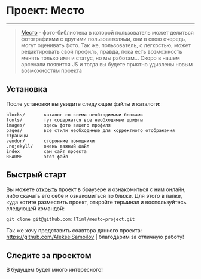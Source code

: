 # Проект: Место
----
>[Место](https://www.figma.com/file/2cn9N9jSkmxD84oJik7xL7/JavaScript.-Sprint-4?node-id=0%3A1) - фото-библиотека в которой пользователь может делиться фотографиями с другими пользователями,
>они в свою очередь, могут оценивать фото. 
>Так же, пользователь, с легкостью, может редактировать свой профиль,
>правда, пока есть возможность менять только имя и статус, но мы работам...
>Скоро в нашем арсенали появится JS и тогда вы будете приятно удивлены новым возможностям проекта

## Установка

После установки вы увидите следующие файлы и каталоги:

    blocks/       каталог со всеми необходимыми блоками
    fonts/        тут содержатся все необходимые шрифты
    images/       здесь фото вашего профиля
    pages/        все стили необходимые для корректного отображения страницы
    vendor/       сторонние помощники
    .nojekyll/    очень важный файл
    index         сам сайт проекта
    README        этот файл

## Быстрый старт

Вы можете [открыть](https://ltiml.github.io/mesto-project/) проект в браузере и ознакомиться с ним онлайн, либо скачать его себе и ознакомиться по ближе. Для этого в папке, куда хотите разместить проект, откройте терминал и воспользуйтесь следующей командой:

    git clone git@github.com:lTiml/mesto-project.git

Так же хочу представить соавтора данного проекта: https://github.com/AlekseiSamoilov | благодарим за отличную работу!

## Следите за проектом
В будущем будет много интересного!
